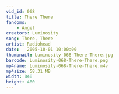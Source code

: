 ```yaml
---
vid_id: 068
title: There There
fandoms:
    - Angel
creators: Luminosity
song: There, There
artist: Radiohead
date:   2005-10-01 10:00:00
thumbnail: Luminosity-068-There-There.jpg
barcode: Luminosity-068-There-There.png
mp4name: Luminosity-068-There-There.m4v
mp4size: 58.31 MB
width: 848
height: 480
---
```



  
